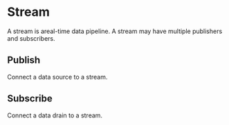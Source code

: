 # Stream

A stream is areal-time data pipeline. A stream may have multiple publishers and subscribers.

## Publish

Connect a data source to a stream.

## Subscribe

Connect a data drain to a stream.

